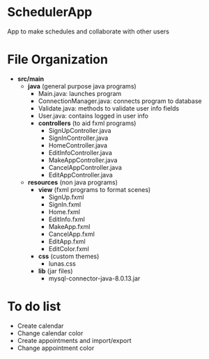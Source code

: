# SchedulerApp
App to make schedules and collaborate with other users

# File Organization

- **src/main**
  - **java** (general purpose java programs)
    - Main.java: launches program
    - ConnectionManager.java: connects program to database
    - Validate.java: methods to validate user info fields
    - User.java: contains logged in user info
    - **controllers** (to aid fxml programs)
      - SignUpController.java
      - SignInController.java
      - HomeController.java
      - EditInfoController.java
      - MakeAppController.java
      - CancelAppController.java
      - EditAppController.java
  - **resources** (non java programs)
    - **view** (fxml programs to format scenes)
      - SignUp.fxml
      - SignIn.fxml
      - Home.fxml
      - EditInfo.fxml
      - MakeApp.fxml
      - CancelApp.fxml
      - EditApp.fxml
      - EditColor.fxml
    - **css** (custom themes)
      - lunas.css
    - **lib** (jar files)
      - mysql-connector-java-8.0.13.jar

# To do list

- Create calendar
- Change calendar color
- Create appointments and import/export
- Change appointment color
